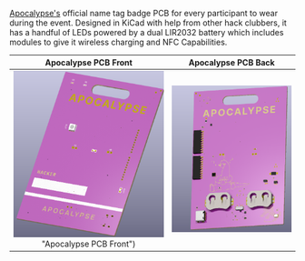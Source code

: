 [Apocalypse's](https://apocalypse.hackclub.com/) official name tag badge PCB for every participant to wear during the event. Designed in KiCad with help from other hack clubbers, it has a handful of LEDs powered by a dual LIR2032 battery which includes modules to give it wireless charging and NFC Capabilities.

|Apocalypse PCB Front|Apocalypse PCB Back|
|:-:|:-:|
|![Apocalypse PCB Front](https://github.com/LimesKey/NameTagPCB/blob/abfe31b0bb7b06f2dc387f7dd7063e5b178a7e2f/media/Apoc-PCB-Front.png) "Apocalypse PCB Front")| ![Apocalypse PCB Back](https://github.com/LimesKey/NameTagPCB/blob/abfe31b0bb7b06f2dc387f7dd7063e5b178a7e2f/media/Apoc-PCB-Back.png "Apocalypse PCB Back")

